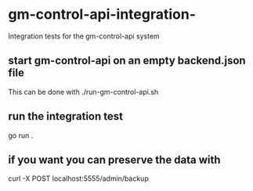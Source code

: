 # gm-control-api-integration-
Integration tests for the gm-control-api system

## start gm-control-api on an empty backend.json file
This can be done with ./run-gm-control-api.sh

## run the integration test
go run .

## if you want you can preserve the data with
curl -X POST localhost:5555/admin/backup
